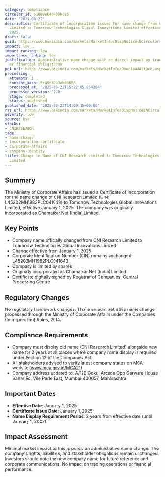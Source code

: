 ```yaml
---
category: compliance
circular_id: b1ee9e646480bc25
date: '2025-08-22'
description: Certificate of incorporation issued for name change from CNI Research
  Limited to Tomorrow Technologies Global Innovations Limited effective January 1,
  2025.
draft: false
guid: https://www.bseindia.com/markets/MarketInfo/DispNoticesNCirculars.aspx?Noticeid={1C1A89A0-5569-4158-BA0E-EF1AFC42B6F9}&noticeno=20250822-62&dt=08/22/2025&icount=62&totcount=66&flag=0
impact: low
impact_ranking: low
importance_ranking: low
justification: Administrative name change with no direct impact on trading operations
  or financial obligations
pdf_url: https://www.bseindia.com/markets/MarketInfo/DownloadAttach.aspx?id=20250822-62&attachedId=9b761250-2027-4eac-933f-7629a46d7830
processing:
  attempts: 1
  content_hash: 5c49b3799eb03685
  processed_at: '2025-08-22T15:22:05.854284'
  processor_version: '2.0'
  stage: completed
  status: published
published_date: '2025-08-22T14:09:15+00:00'
rss_url: https://www.bseindia.com/markets/MarketInfo/DispNoticesNCirculars.aspx?Noticeid={1C1A89A0-5569-4158-BA0E-EF1AFC42B6F9}&noticeno=20250822-62&dt=08/22/2025&icount=62&totcount=66&flag=0
severity: low
source: bse
stocks:
- CNIRESEARCH
tags:
- name-change
- incorporation-certificate
- corporate-affairs
- company-identity
title: Change in Name of CNI Research Limited to Tomorrow Technologies Global Innovations
  Limited
---
```


## Summary

The Ministry of Corporate Affairs has issued a Certificate of Incorporation for the name change of CNI Research Limited (CIN: L45202MH1982PLC041643) to Tomorrow Technologies Global Innovations Limited, effective January 1, 2025. The company was originally incorporated as Chamatkar.Net (India) Limited.

## Key Points

- Company name officially changed from CNI Research Limited to Tomorrow Technologies Global Innovations Limited
- Change effective from January 1, 2025
- Corporate Identification Number (CIN) remains unchanged: L45202MH1982PLC041643
- Company is limited by shares
- Originally incorporated as Chamatkar.Net (India) Limited
- Certificate digitally signed by Registrar of Companies, Central Processing Centre

## Regulatory Changes

No regulatory framework changes. This is an administrative name change processed through the Ministry of Corporate Affairs under the Companies (Incorporation) Rules, 2014.

## Compliance Requirements

- Company must display old name (CNI Research Limited) alongside new name for 2 years at all places where company name display is required under Section 12 of the Companies Act
- All stakeholders advised to verify latest company status on MCA website (www.mca.gov.in/MCA21)
- Company address updated to: A/120 Gokul Arcade Opp Garware House Sahar Rd, Vile Parle East, Mumbai-400057, Maharashtra

## Important Dates

- **Effective Date**: January 1, 2025
- **Certificate Issue Date**: January 1, 2025
- **Name Display Requirement Period**: 2 years from effective date (until January 1, 2027)

## Impact Assessment

Minimal market impact as this is purely an administrative name change. The company's rights, liabilities, and stakeholder obligations remain unchanged. Investors should note the new company name for future reference and corporate communications. No impact on trading operations or financial performance.